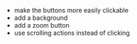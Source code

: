 - make the buttons more easily clickable
- add a background
- add a zoom button
- use scrolling actions instead of clicking
